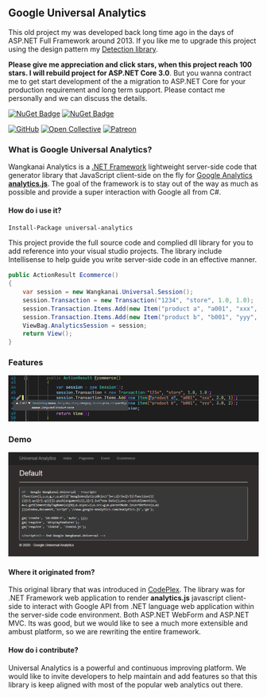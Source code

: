 ## Google Universal Analytics

This old project my was developed back long time ago in the days of ASP.NET Full Framework around 2013. If you like me to upgrade this project using the design pattern my [Detection library](https://github.com/wangkanai/Detection). 

**Please give me appreciation and click stars, when this project reach 100 stars. I will rebuild project for ASP.NET Core 3.0**.
But you wanna contract me to get start development of the a migration to ASP.NET Core for your production requirement and long term support. Please contact me personally and we can discuss the details.  

[![NuGet Badge](https://buildstats.info/nuget/universal-analytics)](https://www.nuget.org/packages/universal-analytics)
[![NuGet Badge](https://buildstats.info/nuget/universal-analytics?includePreReleases=true)](https://www.nuget.org/packages/universal-analytics)

[![GitHub](https://img.shields.io/github/license/wangkanai/universal)](https://github.com/wangkanai/universal/blob/master/LICENSE)
[![Open Collective](https://img.shields.io/badge/open%20collective-support%20me-3385FF.svg)](https://opencollective.com/wangkanai)
[![Patreon](https://img.shields.io/badge/patreon-support%20me-d9643a.svg)](https://www.patreon.com/wangkanai)

### What is Google Universal Analytics?

Wangkanai Analytics is a [.NET Framework](https://docs.microsoft.com/en-gb/aspnet/overview) lightweight server-side code that generator library that JavaScript client-side on the fly for [Google Analytics **analytics.js**](https://developers.google.com/analytics/devguides/collection/analyticsjs/). The goal of the framework is to stay out of the way as much as possible and provide a super interaction with Google all from C#.

#### How do i use it?

```console
Install-Package universal-analytics
```

This project provide the full source code and complied dll library for you to add reference into your visual studio projects. The library include Intellisense to help guide you write server-side code in an effective manner.

```csharp
public ActionResult Ecommerce()
{
    var session = new Wangkanai.Universal.Session();
    session.Transaction = new Transaction("1234", "store", 1.0, 1.0);
    session.Transaction.Items.Add(new Item("product a", "a001", "xxx", 2.0, 1));
    session.Transaction.Items.Add(new Item("product b", "b001", "yyy", 3.0, 2));
    ViewBag.AnalyticsSession = session;
    return View();
}
```

### Features

![IntelliSense](https://raw.githubusercontent.com/wangkanai/Universal/master/asset/vs-intellisense.png)

### Demo

![Mvc Demo Web App](https://raw.githubusercontent.com/wangkanai/Universal/master/asset/web-sample.png)

#### Where it originated from?
This original library that was introduced in [CodePlex](https://archive.codeplex.com/?p=universalanalytics). The library was for .NET Framework web application to render **analytics.js** javascript client-side to interact with Google API from .NET language web application within the server-side code environment. Both ASP.NET WebForm and ASP.NET MVC. Its was good, but we would like to see a much more extensible and ambust platform, so we are rewriting the entire framework.

#### How do i contribute?
Universal Analytics is a powerful and continuous improving platform. We would like to invite developers to help maintain and add features so that this library is keep aligned with most of the popular web analytics out there. 

